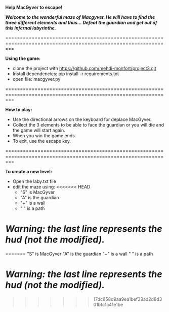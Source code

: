 **Help MacGyver to escape!**

***Welcome to the wonderful maze of Macgyver.
He will have to find the three different elements and thus...
Defeat the guardian and get out of this infernal labyrinthe.***

===============================================================================================================

**Using the game:**

  - clone the project with https://github.com/mehdi-monfort/project3.git
  - Install dependencies: pip install -r requirements.txt
  - open file: macgyver.py

===============================================================================================================

**How to play:**

  - Use the directional arrows on the keyboard for deplace MacGyver.
  - Collect the 3 elements to be able to face the guardian
    or you will die and the game will start again.
  - When you win the game ends.
  - To exit, use the escape key.

===============================================================================================================

**To create a new level:**

   - Open the laby.txt file
   - edit the maze using:
<<<<<<< HEAD
     - "S" is MacGyver
     - "A" is the guardian
     - "+" is a wall
     - " " is a path

  ***Warning: the last line represents the hud (not the modified).***
===============================================================================================================
=======
      "S" is MacGyver
      "A" is the guardian
      "+" is a wall
      " " is a path

  ***Warning: the last line represents the hud (not the modified).***
===============================================================================================================
>>>>>>> 17dc858d9aa9ea1bef39ad2d8d301bfc1a41e1be
